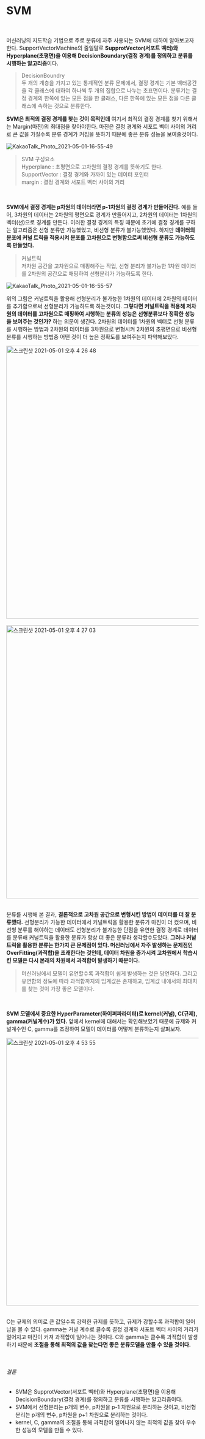 SVM
=======

<br>

머신러닝의 지도학습 기법으로 주로 분류에 자주 사용되는 SVM에 대하여 알아보고자 한다. SupportVectorMachine의 줄일말로 **SupprotVector(서포트 벡터)와 Hyperplane(초평면)을 이용해 DecisionBoundary(결정 경계)를 정의하고 분류를 시행하는 알고리즘**이다.

>DecisionBoundry  
두 개의 계층을 가지고 있는 통계적인 분류 문제에서,
결정 경계는 기본 벡터공간을 각 클래스에 대하여 하나씩 두 개의 집합으로 나누는 초표면이다. 분류기는 결정 경계의 한쪽에 있는 모든 점을 한 클래스, 다른 한쪽에 있는 모든 점을 다른 클래스에 속하는 것으로 분류한다.

**SVM은 최적의 결정 경계를 찾는 것이 목적인데** 여기서 최적의 결정 경계를 찾기 위해서는 Margin(마진)의 최대점을 찾아야한다. 마진은 결정 경계와 서포트 벡터 사이의 거리로 큰 값을 가질수록 분류 경계가 커짐을 뜻하기 때문에 좋은 분류 성능을 보여줄것이다.

![KakaoTalk_Photo_2021-05-01-16-55-49](https://user-images.githubusercontent.com/82218035/116775479-252a0e80-aa9e-11eb-9e02-f1a8d75e6545.png)

>SVM 구성요소  
Hyperplane : 초평면으로 고차원의 결정 경계를 뜻하기도 한다.  
SupportVector : 결정 경계와 가까이 있는 데이터 포인터  
margin : 결정 경계와 서포트 벡터 사이의 거리  

<br>

**SVM에서 결정 경계는 p차원의 데이터라면 p-1차원의 결정 경계가 만들어진다.** 예를 들어, 3차원의 데이터는 2차원의 평면으로 경계가 만들어지고, 2차원의 데이터는 1차원의 벡터(선)으로 경계를 만든다. 이러한 결정 경계의 특징 때문에 초기에 결정 경계를 구하는 알고리즘은 선형 분류만 가능했었고, 비선형 분류가 불가능했었다. 하지만 **데이터의 분포에 커널 트릭을 적용시켜 분포를 고차원으로 변형함으로써 비선형 분류도 가능하도록 만들었다.**

>커널트릭  
저차원 공간을 고차원으로 매핑해주는 작업, 선형 분리가 불가능한 1차원 데이터를 2차원의 공간으로 매핑하여 선형분리가 가능하도록 한다.

![KakaoTalk_Photo_2021-05-01-16-55-57](https://user-images.githubusercontent.com/82218035/116775481-2824ff00-aa9e-11eb-8c6f-dd261c5a964b.png)

위의 그림은 커널트릭을 활용해 선형분리가 불가능한 1차원의 데이터에 2차원의 데이터를 추가함으로써 선형분리가 가능하도록 하는것이다. **그렇다면 커널트릭을 적용해 저차원의 데이터를 고차원으로 매핑하여 시행하는 분류의 성능은 선형분류보다 정확한 성능을 보여주는 것인가?** 하는 의문이 생긴다. 2차원의 데이터를 1차원의 벡터로 선형 분류를 시행하는 방법과 2차원의 데이터를 3차원으로 변형시켜 2차원의 초평면으로 비선형 분류를 시행하는 방법중 어떤 것이 더 높은 정확도를 보여주는지 파악해보았다.

<img width="713" alt="스크린샷 2021-05-01 오후 4 26 48" src="https://user-images.githubusercontent.com/82218035/116775482-2ce9b300-aa9e-11eb-8767-52a9ac4119b6.png">
<br>
<br>
<img width="713" alt="스크린샷 2021-05-01 오후 4 27 03" src="https://user-images.githubusercontent.com/82218035/116775484-2e1ae000-aa9e-11eb-8caa-5ca9bf18d7f1.png">  

<br>
<br>

분류를 시행해 본 결과, **결론적으로 고차원 공간으로 변형시킨 방법이 데이터를 더 잘 분류했다.** 선형분리가 가능한 데이터에서 커널트릭을 활용한 분류가 마진이 더 컸으며, 비선형 분류를 해야하는 데이터도 선형분리가 불가능한 단점을 유연한 결정 경계로 데이터를 분류해 커널트릭을 활용한 분류가 항상 더 좋은 분류라 생각할수도있다. **그러나 커넡트릭을 활용한 분류는 한가지 큰 문제점이 있다. 머신러닝에서 자주 발생하는 문제점인 OverFitting(과적합)을 초래한다는 것인데, 데이터 차원을 증가시켜 고차원에서 학습시킨 모델은 다시 본래의 차원에서 과적합이 발생하기 때문이다.**

>머신러닝에서 모델이 유연할수록 과적합이 쉽게 발생하는 것은 당연하다.
그리고 유연함의 정도에 따라 과적합까지의 임계값은 존재하고, 임계값 내에서의
최대치를 찾는 것이 가장 좋은 모델이다.

<br>

**SVM 모델에서 중요한 HyperParameter(하이퍼파라미터)로 kernel(커널), C(규제), gamma(커널계수)가 있다.** 앞에서 kernel에 대해서는 확인해보았기 때문에 규제와 커널계수인 C, gamma를 조정하여 모델이 데이터를 어떻게 분류하는지 살펴보자.

<img width="699" alt="스크린샷 2021-05-01 오후 4 53 55" src="https://user-images.githubusercontent.com/82218035/116775485-31ae6700-aa9e-11eb-9954-b076d2cc9b6d.png">

<br>
<br>

C는 규제의 의미로 큰 값일수록 강력한 규제를 뜻하고, 규제가 강할수록 과적합이 일어남을 볼 수 있다. gamma는 커널 계수로 클수록 결정 경계와 서포트 벡터 사이의 거리가 멀어지고 마진이 커져 과적합이 일어나는 것이다. C와 gamma는 클수록 과적합이 발생하기 때문에 **조절을 통해 최적의 값을 찾는다면 좋은 분류모델을 만들 수 있을 것이다.**

<br>

###### 결론
- SVM은 SupprotVector(서포트 벡터)와 Hyperplane(초평면)을 이용해 DecisionBoundary(결정 경계)를 정의하고 분류를 시행하는 알고리즘이다.
- SVM에서 선형분리는 p개의 변수, p차원을 p-1 차원으로 분리하는 것이고, 비선형분리는 p개의 변수, p차원을 p+1 차원으로 분리하는 것이다.
- kernel, C, gamma의 조절을 통해 과적합이 일어나지 않는 최적의 값을 찾아 우수한 성능의 모델을 만들 수 있다.


<!--

SVM에서 중요한 하이퍼 파라미터로는
kernel(kernel type) -
C(규제) - 클수록 강력한 규제, 클수록 과적합
gamma(커널 계수, 가우시안 커널 폭을 제어, 데이터 포인트 사이의 거리)
클수록 데이터 포인트 사이의 거리가 , 클수록 과적합


다시 본래의 차원에서 과적합을 초래할수있다는 것이다.

고차원 공간에서의 분류는 기존 공간에서의 분류 일반화의 오차를 상승시킨다는 것이 증명되었고,
그 오차의 상승 폭에 대한 임계값이 있다.
과적합까지의 임계값이 있다.



비선형분리

Hyperplane
p차원에서 p-1차원의 Hyperplane 생성

분류기는 고차원 특징 공간에서 선형 초평면이지만
기존 차원 공간에서는 비선형 초평면이다
초평면의 차원증가???
고차원 공간을 이용한 분류는 과적합을 초래하여
기존 공간에서 분류 일반화의 오차를 상승시킨다.
				(기존 공간에서 분류 오차를 증가시킨다.)
				(기존 공간에서의 오분류를 발생시킨다.)



선형분리
p개의 변수, p차원을 p-1 차원으로 분리
3차원을 2차원으로 분리, 2차원을 1차원으로 분리

비선형분리
p개의 변수, p차원을 p+1 차원으로 분리
2차원을 3차원으로 분리, 1차원을 2차원으로 분리

소프트벡터머신에 가장 근접한 값들만 활용해 서포트벡터를 그린다.


n개의 속성을 가진 데이터는 최소 n+1개의 서포트 벡터가 존재한다.


from sklearn.datasets.samples_generator import make_blobs
X, y = make_blobs(n_samples=40, centers=2, random_state=20)



option
	kernel
	C
	gamma


svm = SVC(kernel='rbf', random_state=1, gamma=0.10, C=10.0)
svm.fit(X_xor, y_xor)
plot_decision_regions(X_xor, y_xor, classifier=svm)
plt.legend(loc='upper left')
plt.tight_layout()
plt.show()

clf = svm.SVC(kernel='linear')
clf.fit(X_train, y_train)
plot_decision_function(X_train, y_train, X_test, y_test, clf)



하이퍼 파라미터별로 그래프 그려본 후
그리드 서치를 통한 최적의 하이퍼파라미터 설정


파라미터확인
class_weight_ : ndarray of shape (n_classes,)
classes_ : ndarray of shape (n_classes,)
coef_ : ndarray of shape (n_classes * (n_classes - 1) / 2, n_features)
dual_coef_ : ndarray of shape (n_classes -1, n_SV)
fit_status_ : int
intercept_ : ndarray of shape (n_classes * (n_classes - 1) / 2,)
support_ : ndarray of shape (n_SV)
support_vectors_ : ndarray of shape (n_SV, n_features)   #서포트벡터 위치 반환 scatter활용
n_support_ : ndarray of shape (n_classes,), dtype=int32  #서포트벡터 갯수


커널 활용한 데이터 선형 분리 시각화


결정경계 시각화
import mglearn

plt.figure(figsize=[10,8])
mglearn.plots.plot_2d_classification(model, X_train, cm='spring')
mglearn.discrete_scatter(X_train[:,0], X_train[:,1], y_train)
-->
